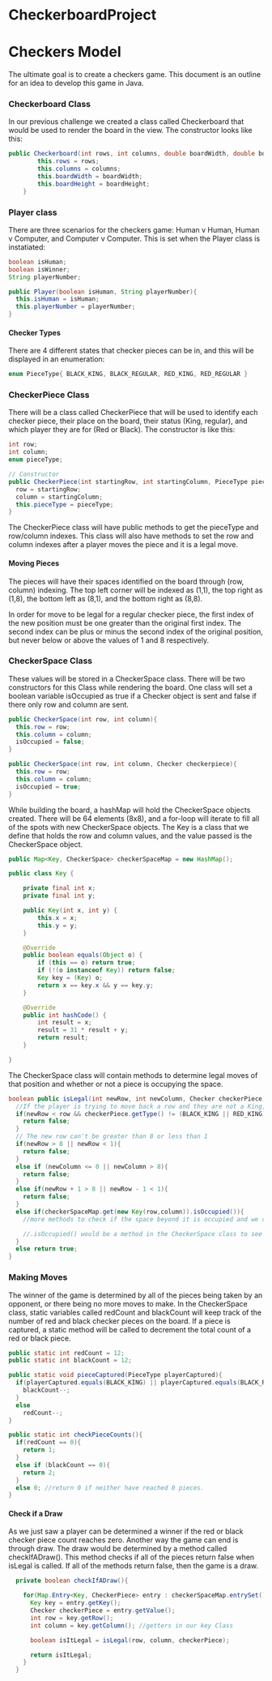 # CheckerboardProject
# Checkers Model
The ultimate goal is to create a checkers game. This document is an outline for an idea to develop this game in Java.

### Checkerboard Class
In our previous challenge we created a class called Checkerboard that would be used to render the board in the view. The constructor looks like this:
```Java
public Checkerboard(int rows, int columns, double boardWidth, double boardHeight){
        this.rows = rows;
        this.columns = columns;
        this.boardWidth = boardWidth;
        this.boardHeight = boardHeight;
    }
```

### Player class
There are three scenarios for the checkers game: Human v Human, Human v Computer, and Computer v Computer.
This is set when the Player class is instatiated:
```Java
boolean isHuman;
boolean isWinner;
String playerNumber;

public Player(boolean isHuman, String playerNumber){
  this.isHuman = isHuman;
  this.playerNumber = playerNumber;
}
```
#### Checker Types
There are 4 different states that checker pieces can be in, and this will be displayed in an enumeration:

```Java
enum PieceType{ BLACK_KING, BLACK_REGULAR, RED_KING, RED_REGULAR }
```
### CheckerPiece Class
There will be a class called CheckerPiece that will be used to identify each checker piece, their place on the board, their status (King, regular), and which player they are for (Red or Black). The constructor is like this:

```Java
int row;
int column;
enum pieceType;

// Constructor
public CheckerPiece(int startingRow, int startingColumn, PieceType pieceType){
  row = startingRow;
  column = startingColumn;
  this.pieceType = pieceType;
}
```
The CheckerPiece class will have public methods to get the pieceType and row/column indexes. This class will also have methods to set the row and column indexes after a player moves the piece and it is a legal move.

#### Moving Pieces
The pieces will have their spaces identified on the board through (row, column) indexing. The top left corner will be indexed as (1,1), the top right as (1,8), the bottom left as (8,1), and the bottom right as (8,8).

In order for move to be legal for a regular checker piece, the first index of the new position must be one greater than the original first index. The second index can be plus or minus the second index of the original position, but never below or above the values of 1 and 8 respectively.

### CheckerSpace Class
These values will be stored in a CheckerSpace class. There will be two constructors for this Class while rendering the board. One class will set a boolean variable isOccupied as true if a Checker object is sent and false if there only row and column are sent.

```Java
public CheckerSpace(int row, int column){
  this.row = row;
  this.column = column;
  isOccupied = false;
}

public CheckerSpace(int row, int column, Checker checkerpiece){
  this.row = row;
  this.column = column;
  isOccupied = true;
}
```
While building the board, a hashMap will hold the CheckerSpace objects created. There will be 64 elements (8x8), and a for-loop will iterate to fill all of the spots with new CheckerSpace objects.
The Key is a class that we define that holds the row and column values, and the value passed is the CheckerSpace object.
```Java
public Map<Key, CheckerSpace> checkerSpaceMap = new HashMap();
```
```Java
public class Key {

    private final int x;
    private final int y;

    public Key(int x, int y) {
        this.x = x;
        this.y = y;
    }

    @Override
    public boolean equals(Object o) {
        if (this == o) return true;
        if (!(o instanceof Key)) return false;
        Key key = (Key) o;
        return x == key.x && y == key.y;
    }

    @Override
    public int hashCode() {
        int result = x;
        result = 31 * result + y;
        return result;
    }

}
```
The CheckerSpace class will contain methods to determine legal moves of that position and whether or not a piece is occupying the space.
```Java
boolean public isLegal(int newRow, int newColumn, Checker checkerPiece){
  //If the player is trying to move back a row and they are not a King, the method will return false
  if(newRow < row && checkerPiece.getType() != (BLACK_KING || RED_KING)){
    return false;
  }
  // The new row can't be greater than 8 or less than 1
  if(newRow > 8 || newRow < 1){
    return false;
  }
  else if (newColumn <= 0 || newColumn > 8){
    return false;
  }
  else if(newRow + 1 > 8 || newRow - 1 < 1){
    return false;
  }
  else if(checkerSpaceMap.get(new Key(row,column)).isOccupied()){
    //more methods to check if the space beyond it is occupied and we can take the piece.

    //.isOccupied() would be a method in the CheckerSpace class to see if the space is occupied i.e. the variable isOccupied is a boolean true or false.
  }
  else return true;
}
```

### Making Moves
The winner of the game is determined by all of the pieces being taken by an opponent, or there being no more moves to make.
In the CheckerSpace class, static variables called redCount and blackCount will keep track of the number of red and black checker pieces on the board. If a piece is captured, a static method will be called to decrement the total count of a red or black piece.

```Java
public static int redCount = 12;
public static int blackCount = 12;

public static void pieceCaptured(PieceType playerCaptured){
  if(playerCaptured.equals(BLACK_KING) || playerCaptured.equals(BLACK_REGULAR){
    blackCount--;
  }
  else
    redCount--;
}

public static int checkPieceCounts(){
  if(redCount == 0){
    return 1;
  }
  else if (blackCount == 0){
    return 2;
  }
  else 0; //return 0 if neither have reached 0 pieces.
}
```
#### Check if a Draw

As we just saw a player can be determined a winner if the red or black checker piece count reaches zero.
Another way the  game can end is through draw. The draw would be determined by a method called checkIfADraw(). This method checks if all of the pieces return false when isLegal is called. If all of the methods return false, then the game is a draw.
```Java
  private boolean checkIfADraw(){

    for(Map.Entry<Key, CheckerPiece> entry : checkerSpaceMap.entrySet()) {
      Key key = entry.getKey();
      Checker checkerPiece = entry.getValue();
      int row = key.getRow();
      int column = key.getColumn(); //getters in our key Class

      boolean isItLegal = isLegal(row, column, checkerPiece);

      return isItLegal;
    }
  }
```
